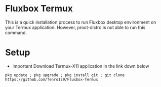 # Fluxbox Termux 

This is a quick installation process to run Fluxbox desktop environment on your Termux application. However, proot-distro is not able to run this command.

# Setup

- Important
Download Termux-X11 application in the link down below



```
pkg update ; pkg upgrade ; pkg install git ; git clone https://github.com/Tenro129/Fluxbox-Termux
```
